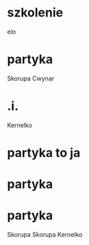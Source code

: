 # szkolenie
elo
# partyka
Skorupa
Cwynar
# .i.
Kernelko
# partyka to ja
# partyka
# partyka
Skorupa
Skorupa
Kernelko
